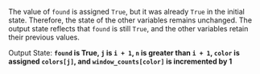 The value of `found` is assigned `True`, but it was already `True` in the initial state. Therefore, the state of the other variables remains unchanged. The output state reflects that `found` is still `True`, and the other variables retain their previous values. 

Output State: **`found` is True, `j` is `i + 1`, `n` is greater than `i + 1`, `color` is assigned `colors[j]`, and `window_counts[color]` is incremented by 1**